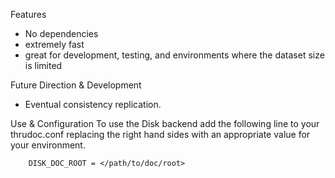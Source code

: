 Features

  * No dependencies
  * extremely fast
  * great for development, testing, and environments where the dataset size is limited

Future Direction & Development

  * Eventual consistency replication.

Use & Configuration
To use the Disk backend add the following line to your thrudoc.conf replacing the right hand sides with an appropriate value for your environment.

```
    DISK_DOC_ROOT = </path/to/doc/root>
```
